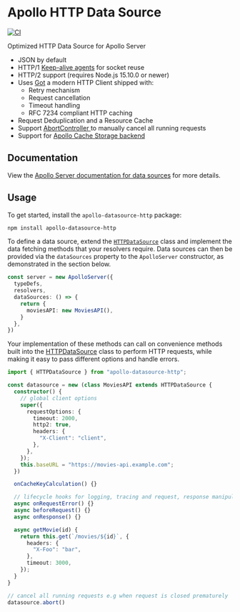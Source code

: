 # Apollo HTTP Data Source

[![CI](https://github.com/StarpTech/apollo-datasource-http/actions/workflows/ci.yml/badge.svg)](https://github.com/StarpTech/apollo-datasource-http/actions/workflows/ci.yml)

Optimized HTTP Data Source for Apollo Server

- JSON by default
- HTTP/1 [Keep-alive agents](https://github.com/node-modules/agentkeepalive) for socket reuse
- HTTP/2 support (requires Node.js 15.10.0 or newer)
- Uses [Got](https://github.com/sindresorhus/got) a modern HTTP Client shipped with:
  - Retry mechanism
  - Request cancellation
  - Timeout handling
  - RFC 7234 compliant HTTP caching
- Request Deduplication and a Resource Cache
- Support [AbortController ](https://github.com/mysticatea/abort-controller) to manually cancel all running requests
- Support for [Apollo Cache Storage backend](https://www.apollographql.com/docs/apollo-server/data/data-sources/#using-memcachedredis-as-a-cache-storage-backend)

## Documentation

View the [Apollo Server documentation for data sources](https://www.apollographql.com/docs/apollo-server/features/data-sources/) for more details.

## Usage

To get started, install the `apollo-datasource-http` package:

```bash
npm install apollo-datasource-http
```

To define a data source, extend the [`HTTPDataSource`](./src/http-data-source.ts) class and implement the data fetching methods that your resolvers require. Data sources can then be provided via the `dataSources` property to the `ApolloServer` constructor, as demonstrated in the section below.

```ts
const server = new ApolloServer({
  typeDefs,
  resolvers,
  dataSources: () => {
    return {
      moviesAPI: new MoviesAPI(),
    }
  },
})
```

Your implementation of these methods can call on convenience methods built into the [HTTPDataSource](./src/http-data-source.ts) class to perform HTTP requests, while making it easy to pass different options and handle errors.

```ts
import { HTTPDataSource } from "apollo-datasource-http";

const datasource = new (class MoviesAPI extends HTTPDataSource {
  constructor() {
    // global client options
    super({
      requestOptions: {
        timeout: 2000,
        http2: true,
        headers: {
          "X-Client": "client",
        },
      },
    });
    this.baseURL = "https://movies-api.example.com";
  })

  onCacheKeyCalculation() {}

  // lifecycle hooks for logging, tracing and request, response manipulation
  async onRequestError() {}
  async beforeRequest() {}
  async onResponse() {}

  async getMovie(id) {
    return this.get(`/movies/${id}`, {
      headers: {
        "X-Foo": "bar",
      },
      timeout: 3000,
    });
  }
}

// cancel all running requests e.g when request is closed prematurely
datasource.abort()
```
